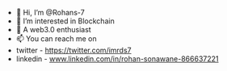 - 👋 Hi, I’m @Rohans-7
- 👀 I’m interested in Blockchain
- 🌱 A web3.0 enthusiast
- 📫 You can reach me on
- twitter   - https://twitter.com/imrds7
- linkedin  - www.linkedin.com/in/rohan-sonawane-866637221

<!---
Rohans-7/Rohans-7 is a ✨ special ✨ repository because its `README.md` (this file) appears on your GitHub profile.
You can click the Preview link to take a look at your changes.
--->
